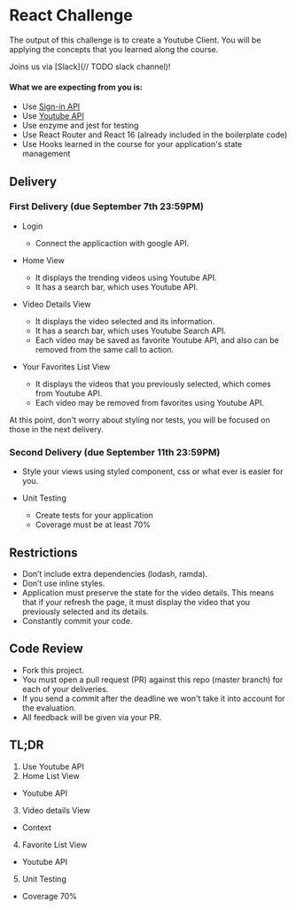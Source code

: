# React Challenge

The output of this challenge is to create a Youtube Client. You will be applying the concepts that you learned along the course.

Joins us via [Slack](// TODO slack channel)!

#### What we are expecting from you is:
- Use [Sign-in API](https://developers.google.com/identity/sign-in/web/sign-in)
- Use [Youtube API](https://developers.google.com/youtube/v3)
- Use enzyme and jest for testing
- Use React Router and React 16 (already included in the boilerplate code)
- Use Hooks learned in the course for your application's state management 

## Delivery

### First Delivery (due September 7th 23:59PM)
- Login
  - Connect the applicaction with google API.

- Home View
  - It displays the trending videos using Youtube API.
  - It has a search bar, which uses Youtube API.

- Video Details View
  - It displays the video selected and its information.
  - It has a search bar, which uses Youtube Search API.
  - Each video may be saved as favorite Youtube API, and also can be removed from the same call to action.

- Your Favorites List View
  - It displays the videos that you previously selected, which comes from Youtube API.
  - Each video may be removed from favorites using Youtube API.

At this point, don't worry about styling nor tests, you will be focused on those in the next delivery.

### Second Delivery (due September 11th 23:59PM)
- Style your views using styled component, css or what ever is easier for you.

- Unit Testing
  - Create tests for your application
  - Coverage must be at least 70%

## Restrictions
- Don’t include extra dependencies (lodash, ramda).
- Don’t use inline styles.
- Application must preserve the state for the video details. This means that if your refresh the page, it must display the video that you previously selected and its details.
- Constantly commit your code.

## Code Review
- Fork this project.
- You must open a pull request (PR) against this repo (master branch) for each of your deliveries.
- If you send a commit after the deadline we won't take it into account for the evaluation.
- All feedback will be given via your PR.

## TL;DR
1. Use Youtube API
2. Home List View
  - Youtube API
3. Video details View
  - Context
4. Favorite List View
  - Youtube API
5. Unit Testing
  - Coverage 70%
